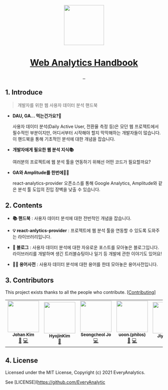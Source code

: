 <p align="center">
  <a href="https://everyanalytics.github.io/web-analytics-handbook/" target="blank">
    <img src="https://user-images.githubusercontent.com/3839771/128202563-2f5b9fc6-6b7d-4baf-9861-0cff67993be1.png" height="128">
    <h1 align="center">Web Analytics Handbook</h1>
  </a>
</p>

<p align="center">
  <a aria-label="react analytics provider" href="https://www.npmjs.com/package/@every-analytics/react-analytics-provider">
    <img alt="" src="https://img.shields.io/badge/React%20Analytics%20Provider-skyblue.svg?style=for-the-badge&label=library&labelColor=000000&logoWidth=20">
  </a>
  <a aria-label="License" href="https://github.com/EveryAnalytics/web-analytics-handbook/blob/main/LICENSE">
    <img alt="" src="https://img.shields.io/github/license/EveryAnalytics/web-analytics-handbook?style=for-the-badge&labelColor=000000">
  </a>
  <a aria-label="GitHub Stars" href="https://github.com/EveryAnalytics/web-analytics-handbook">
    <img alt="" src="https://img.shields.io/github/stars/EveryAnalytics/web-analytics-handbook?style=for-the-badge&labelColor=000000">
  </a>
</p>

## 1. Introduce

> 개발자를 위한 웹 사용자 데이터 분석 핸드북

- **DAU, GA... 먹는건가요?🤔**

  사용자 데이터 분석(Daily Active User, 전환율 측정 등)은 모던 웹 프로젝트에서 필수적인 부분이지만, 어디서부터 시작해야 할지 막막해하는 개발자들이 많습니다. 이 핸드북을 통해 기초적인 분석에 대한 개념을 잡습니다.

- **개발자에게 필요한 웹 분석 지식📚**

  여러분의 프로젝트에 웹 분석 툴을 연동하기 위해선 어떤 코드가 필요할까요?

- **GA와 Amplitude를 한번에🐰🐰**

  react-analytics-provider 오픈소스를 통해 Google Analytics, Amplitude와 같은 분석 툴 도입의 진입 장벽을 낮출 수 있습니다.

## 2. Contents

- **📚 핸드북** : 사용자 데이터 분석에 대한 전반적인 개념을 잡습니다.

- **💡 react-anlytics-provider** : 프로젝트에 웹 분석 툴을 연동할 수 있도록 도와주는 라이브러리입니다.

- **👾 블로그** : 사용자 데이터 분석에 대한 자유로운 포스트를 모아놓은 블로그입니다. 라이브러리를 개발하며 생긴 트러블슈팅이나 일기 등 개발에 관한 이야기도 있어요!

- **🙋🏻 용어사전** : 사용자 데이터 분석에 대한 용어를 한데 모아놓은 용어사전입니다.

## 3. Contributors

This project exists thanks to all the people who contribute. [[Contributing](https://github.com/EveryAnalytics/react-analytics-provider/blob/main/CONTRIBUTING.md)]

<!-- ALL-CONTRIBUTORS-LIST:START - Do not remove or modify this section -->
<!-- prettier-ignore-start -->
<!-- markdownlint-disable -->
<table>
  <tr>
    <td align="center"><a href="http://hiphapis.net"><img src="https://avatars.githubusercontent.com/u/18629?v=4?s=100" width="100px;" alt=""/><br /><sub><b>Johan Kim</b></sub></a><br /><a href="https://github.com/EveryAnalytics/web-analytics-handbook/pulls?q=is%3Apr+reviewed-by%3Ahiphapis" title="Reviewed Pull Requests">👀</a> <a href="https://github.com/EveryAnalytics/web-analytics-handbook/commits?author=hiphapis" title="Code">💻</a></td>
    <td align="center"><a href="https://velog.io/@gwsyl22"><img src="https://avatars.githubusercontent.com/u/60775453?v=4?s=100" width="100px;" alt=""/><br /><sub><b>HyojinKim</b></sub></a><br /><a href="https://github.com/EveryAnalytics/web-analytics-handbook/commits?author=hy57in" title="Documentation">📖</a></td>
    <td align="center"><a href="https://github.com/josworks27"><img src="https://avatars.githubusercontent.com/u/48130830?v=4?s=100" width="100px;" alt=""/><br /><sub><b>Seongcheol Jo</b></sub></a><br /><a href="https://github.com/EveryAnalytics/web-analytics-handbook/commits?author=josworks27" title="Code">💻</a></td>
    <td align="center"><a href="https://github.com/uoon-dev"><img src="https://avatars.githubusercontent.com/u/38661266?v=4?s=100" width="100px;" alt=""/><br /><sub><b>uoon (philos)</b></sub></a><br /><a href="https://github.com/EveryAnalytics/web-analytics-handbook/commits?author=uoon-dev" title="Documentation">📖</a> <a href="https://github.com/EveryAnalytics/web-analytics-handbook/commits?author=uoon-dev" title="Code">💻</a></td>
    <td align="center"><a href="https://forhjy.medium.com/"><img src="https://avatars.githubusercontent.com/u/60052127?v=4?s=100" width="100px;" alt=""/><br /><sub><b>Jiyoon Hur</b></sub></a><br /><a href="https://github.com/EveryAnalytics/web-analytics-handbook/commits?author=jiyoon1156" title="Documentation">📖</a></td>
    <td align="center"><a href="https://sumini.dev"><img src="https://avatars.githubusercontent.com/u/48555121?v=4?s=100" width="100px;" alt=""/><br /><sub><b>Choi Sumin</b></sub></a><br /><a href="https://github.com/EveryAnalytics/web-analytics-handbook/commits?author=greatSumini" title="Code">💻</a> <a href="https://github.com/EveryAnalytics/web-analytics-handbook/commits?author=greatSumini" title="Documentation">📖</a></td>
    <td align="center"><a href="https://github.com/yeppin"><img src="https://avatars.githubusercontent.com/u/81066071?v=4?s=100" width="100px;" alt=""/><br /><sub><b>Yebin Seo</b></sub></a><br /><a href="https://github.com/EveryAnalytics/web-analytics-handbook/commits?author=yeppin" title="Code">💻</a></td>
  </tr>
</table>

<!-- markdownlint-restore -->
<!-- prettier-ignore-end -->

<!-- ALL-CONTRIBUTORS-LIST:END -->

## 4. License

Licensed under the MIT License, Copyright (c) 2021 EveryAnalytics.

See [LICENSE](https://github.com/EveryAnalytic